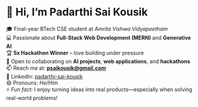 # 👋 Hi, I’m **Padarthi Sai Kousik**

🎓 Final-year BTech CSE student at *Amrita Vishwa Vidyapeetham*  
💻 Passionate about **Full-Stack Web Development (MERN)** and **Generative AI**  
🏆 **5x Hackathon Winner** – love building under pressure  
🤝 Open to collaborating on **AI projects**, **web applications**, and **hackathons**  
📫 Reach me at: **psaikousik@gmail.com**  
🔗 LinkedIn: [padarthi-sai-kousik](https://www.linkedin.com/in/padarthi-sai-kousik)  
😄 Pronouns: *He/Him*  
⚡ *Fun fact:* I enjoy turning ideas into real products—especially when solving real-world problems!
